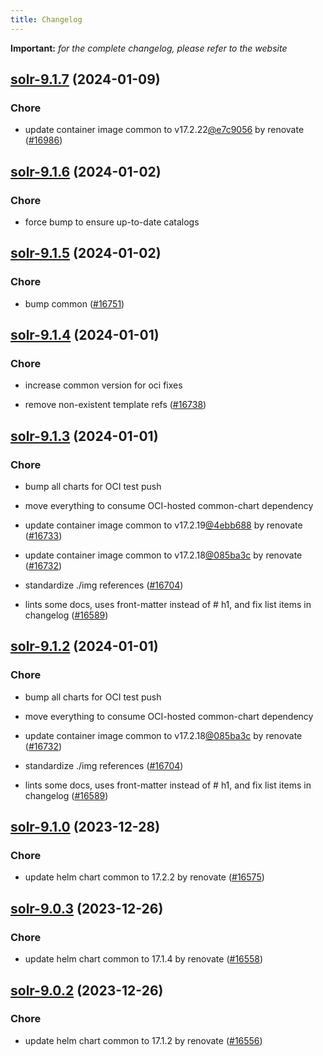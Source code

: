 ```yaml
---
title: Changelog
---
```


**Important:**
*for the complete changelog, please refer to the website*




## [solr-9.1.7](https://github.com/truecharts/charts/compare/solr-9.1.6...solr-9.1.7) (2024-01-09)

### Chore



- update container image common to v17.2.22[@e7c9056](https://github.com/e7c9056) by renovate ([#16986](https://github.com/truecharts/charts/issues/16986))


## [solr-9.1.6](https://github.com/truecharts/charts/compare/solr-9.1.5...solr-9.1.6) (2024-01-02)

### Chore



- force bump to ensure up-to-date catalogs


## [solr-9.1.5](https://github.com/truecharts/charts/compare/solr-9.1.4...solr-9.1.5) (2024-01-02)

### Chore



- bump common ([#16751](https://github.com/truecharts/charts/issues/16751))


## [solr-9.1.4](https://github.com/truecharts/charts/compare/solr-9.1.3...solr-9.1.4) (2024-01-01)

### Chore



- increase common version for oci fixes

- remove non-existent template refs ([#16738](https://github.com/truecharts/charts/issues/16738))


## [solr-9.1.3](https://github.com/truecharts/charts/compare/solr-9.1.0...solr-9.1.3) (2024-01-01)

### Chore



- bump all charts for OCI test push

- move everything to consume OCI-hosted common-chart dependency

- update container image common to v17.2.19[@4ebb688](https://github.com/4ebb688) by renovate ([#16733](https://github.com/truecharts/charts/issues/16733))

- update container image common to v17.2.18[@085ba3c](https://github.com/085ba3c) by renovate ([#16732](https://github.com/truecharts/charts/issues/16732))

- standardize ./img references ([#16704](https://github.com/truecharts/charts/issues/16704))

- lints some docs, uses front-matter instead of # h1, and fix list items in changelog ([#16589](https://github.com/truecharts/charts/issues/16589))


## [solr-9.1.2](https://github.com/truecharts/charts/compare/solr-9.1.0...solr-9.1.2) (2024-01-01)

### Chore



- bump all charts for OCI test push

- move everything to consume OCI-hosted common-chart dependency

- update container image common to v17.2.18[@085ba3c](https://github.com/085ba3c) by renovate ([#16732](https://github.com/truecharts/charts/issues/16732))

- standardize ./img references ([#16704](https://github.com/truecharts/charts/issues/16704))

- lints some docs, uses front-matter instead of # h1, and fix list items in changelog ([#16589](https://github.com/truecharts/charts/issues/16589))
## [solr-9.1.0](https://github.com/truecharts/charts/compare/solr-9.0.3...solr-9.1.0) (2023-12-28)

### Chore

- update helm chart common to 17.2.2 by renovate ([#16575](https://github.com/truecharts/charts/issues/16575))

## [solr-9.0.3](https://github.com/truecharts/charts/compare/solr-9.0.2...solr-9.0.3) (2023-12-26)

### Chore

- update helm chart common to 17.1.4 by renovate ([#16558](https://github.com/truecharts/charts/issues/16558))

## [solr-9.0.2](https://github.com/truecharts/charts/compare/solr-9.0.1...solr-9.0.2) (2023-12-26)

### Chore

- update helm chart common to 17.1.2 by renovate ([#16556](https://github.com/truecharts/charts/issues/16556))

